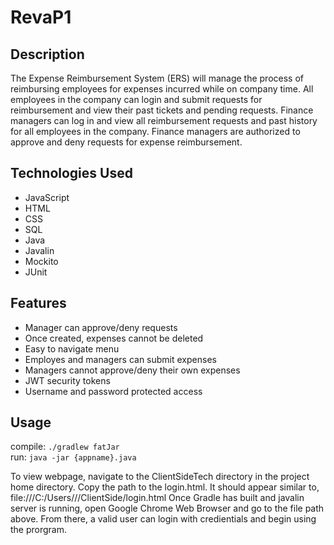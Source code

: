 # RevaP1
## Description
The Expense Reimbursement System (ERS) will manage the process of reimbursing employees for expenses incurred while on company time. All employees in the company can login and submit requests for reimbursement and view their past tickets and pending requests. Finance managers can log in and view all reimbursement requests and past history for all employees in the company. Finance managers are authorized to approve and deny requests for expense reimbursement.

## Technologies Used
- JavaScript
- HTML
- CSS
- SQL
- Java
- Javalin
- Mockito
- JUnit

## Features
- Manager can approve/deny requests
- Once created, expenses cannot be deleted
- Easy to navigate menu
- Employes and managers can submit expenses
- Managers cannot approve/deny their own expenses
- JWT security tokens
- Username and password protected access

## Usage
compile: `./gradlew fatJar`  
run: `java -jar {appname}.java`  

To view webpage, navigate to the ClientSideTech directory in the project home directory. Copy the path to the login.html. It should appear similar to, file:///C:/Users/<user name>/<home project directory name>/ClientSide/login.html Once Gradle has built and javalin server is running, open Google Chrome Web Browser and go to the file path above. From there, a valid user can login with credientials and begin using the prorgram.
